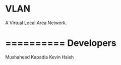 VLAN
====

A Virtual Local Area Network.

==========
Developers
==========
Mushaheed Kapadia
Kevin Hsieh
